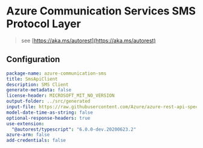 # Azure Communication Services SMS Protocol Layer

> see [https://aka.ms/autorest](https://aka.ms/autorest)

## Configuration

```yaml
package-name: azure-communication-sms
title: SmsApiClient
description: SMS Client
generate-metadata: false
license-header: MICROSOFT_MIT_NO_VERSION
output-folder: ../src/generated
input-file: https://raw.githubusercontent.com/Azure/azure-rest-api-specs/83d782b99cb85a9b2f5ef22774584541dd0ff997/specification/communication/data-plane/Microsoft.CommunicationServicesSms/stable/2021-03-07/communicationservicessms.json
model-date-time-as-string: false
optional-response-headers: true
use-extension:
  "@autorest/typescript": "6.0.0-dev.20200623.2"
azure-arm: false
add-credentials: false
```
